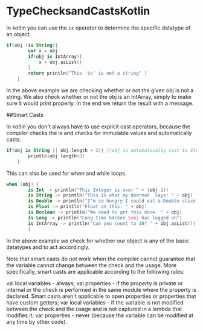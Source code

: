 # TypeChecksandCastsKotlin

In kotlin you can use the `is` operator to determine the specific datatype of an object.

```kotlin
if(obj !is String){
        var x = obj
        if(obj is IntArray){
            x = obj.asList()
        }
        return println("This '$x' is not a string" )
    }
```

In the above example we are checking whether or not the given obj is not a string. We also check whether or not the obj is an IntArray, simply to make sure it would print properly. In the end we return the result with a message.

##Smart Casts

In kotlin you don't always have to use explicit cast operators, because the compiler checks the is and checks for immutable values and automatically casts.

```kotlin
if(obj is String || obj.length > 2){ //obj is automatically cast to String
        println(obj.length+3)
    }
```

This can also be used for when and while loops.

```kotlin
when (obj) {
        is Int -> println("This Integer is over " + (obj-1))
        is String -> println("This is what my doormat  says: " + obj)
        is Double -> println("I'm so hungry I could eat a Double slice of $obj...  Get it?")
        is Float -> println("Float on this: " + obj)
        is Boolean -> println("We need to get this done. " + obj)
        is Long -> println("Long time h4cker $obj has logged on")
        is IntArray -> println("Can you count to 10? " + obj.asList())
        }
```

In the above example we check for whether our object is any of the basic datatypes and to act accordingly.

Note that smart casts do not work when the compiler cannot guarantee that the variable cannot change between the check and the usage. More specifically, smart casts are applicable according to the following rules:

val local variables - always;
val properties - if the property is private or internal or the check is performed in the same module where the property is declared. Smart casts aren't applicable to open properties or properties that have custom getters;
var local variables - if the variable is not modified between the check and the usage and is not captured in a lambda that modifies it;
var properties - never (because the variable can be modified at any time by other code).

